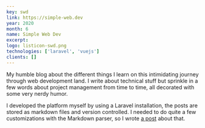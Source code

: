 ```yaml
---
key: swd 
link: https://simple-web.dev
year: 2020 
month: 6 
name: Simple Web Dev 
excerpt:
logo: listicon-swd.png 
technologies: ['laravel', 'vuejs']
clients: []
---
```


My humble blog about the different things I learn on this intimidating journey through web development land. I write about technical stuff but sprinkle in a few words about project management from time to time, all decorated with some very nerdy humor.

I developed the platform myself by using a Laravel installation, the posts are stored as markdown files and version controlled. I needed to do quite a few customizations with the Markdown parser, so I wrote <a href="https://simple-web.dev/extending-laravel-markdown-with-lazy-images" target="_blank" rel="noopener noreferrer">a post</a> about that.

